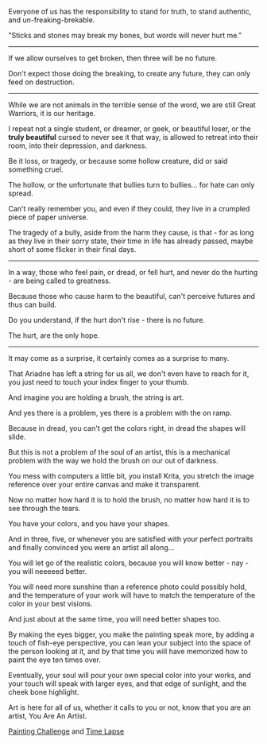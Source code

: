 Everyone of us has the responsibility to stand for truth,
to stand authentic, and un-freaking-brekable.

"Sticks and stones may break my bones,
but words will never hurt me."

---

If we allow ourselves to get broken,
then three will be no future.

Don't expect those doing the breaking,
to create any future, they can only feed on destruction.

---

While we are not animals in the terrible sense of the word,
we are still Great Warriors, it is our heritage.

I repeat not a single student, or dreamer, or geek, or beautiful loser, or the __truly beautiful__ cursed to never see it that way,
is allowed to retreat into their room, into their depression, and darkness.

Be it loss, or tragedy, or because some hollow creature,
did or said something cruel.

The hollow,
or the unfortunate that bullies turn to bullies... for hate can only spread.

Can't really remember you,
and even if they could, they live in a crumpled piece of paper universe.

The tragedy of a bully, aside from the harm they cause, is that - for as long as they live in their sorry state,
their time in life has already passed, maybe short of some flicker in their final days.

---

In a way, those who feel pain, or dread, or fell hurt,
and never do the hurting - are being called to greatness.

Because those who cause harm to the beautiful,
can't perceive futures and thus can build.

Do you understand,
if the hurt don't rise - there is no future.

The hurt,
are the only hope.

---

It may come as a surprise,
it certainly comes as a surprise to many.

That Ariadne has left a string for us all,
we don't even have to reach for it, you just need to touch your index finger to your thumb.

And imagine you are holding a brush,
the string is art.

And yes there is a problem,
yes there is a problem with the on ramp.

Because in dread,
you can't get the colors right, in dread the shapes will slide.

But this is not a problem of the soul of an artist,
this is a mechanical problem with the way we hold the brush on our out of darkness.

You mess with computers a little bit, you install Krita,
you stretch the image reference over your entire canvas and make it transparent.

Now no matter how hard it is to hold the brush,
no matter how hard it is to see through the tears.

You have your colors,
and you have your shapes.

And in three, five,
or whenever you are satisfied with your perfect portraits and finally convinced you were an artist all along...

You will let go of the realistic colors,
because you will know better - nay - you will neeeeed better.

You will need more sunshine than a reference photo could possibly hold,
and the temperature of your work will have to match the temperature of the color in your best visions.

And just about at the same time,
you will need better shapes too.

By making the eyes bigger, you make the painting speak more, by adding a touch of fish-eye perspective, you can lean your subject into the space of the person looking at it,
and by that time you will have memorized how to paint the eye ten times over.

Eventually, your soul will pour your own special color into your works,
and your touch will speak with larger eyes, and that edge of sunlight, and the cheek bone highlight.

Art is here for all of us, whether it calls to you or not, know that you are an artist,
You Are An Artist.

[Painting Challenge](https://www.reddit.com/r/redditgetsdrawn/comments/tg87a6/this_is_my_cat/) and [Time Lapse](https://youtu.be/J3FlzckuRFM)

